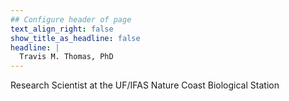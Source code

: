 ```yaml
---
## Configure header of page
text_align_right: false
show_title_as_headline: false
headline: |
  Travis M. Thomas, PhD
---
```


<!-- this is a subheadline -->
Research Scientist at the UF/IFAS Nature Coast Biological Station
